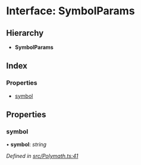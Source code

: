 # Interface: SymbolParams

## Hierarchy

* **SymbolParams**

## Index

### Properties

* [symbol](_polymath_.symbolparams.md#symbol)

## Properties

###  symbol

• **symbol**: *string*

*Defined in [src/Polymath.ts:41](https://github.com/PolymathNetwork/polymath-sdk/blob/e8bbc1e/src/Polymath.ts#L41)*
